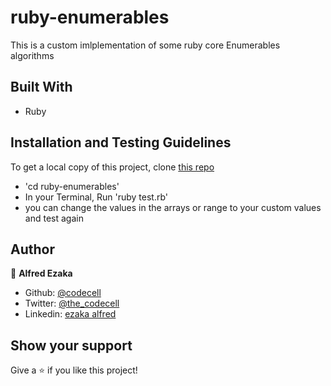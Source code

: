 # ruby-enumerables
This is a custom imlplementation of some ruby core Enumerables algorithms


## Built With

- Ruby

## Installation and Testing Guidelines
  To get a local copy of this project, clone [this repo](https://github.com/codecell/ruby-enumerables)
  - 'cd ruby-enumerables'
  - In your Terminal, Run 'ruby test.rb'
  - you can change the values in the arrays or range to your custom values and test again

## Author

👤 **Alfred Ezaka**

- Github: [@codecell](https://github.com/codecell)
- Twitter: [@the_codecell](https://twitter.com/the_codecell) 
- Linkedin: [ezaka alfred](https://www.linkedin.com/in/alfrednoble/)


## Show your support

Give a ⭐️ if you like this project!